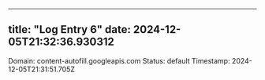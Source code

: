 
---
title: "Log Entry 6"
date: 2024-12-05T21:32:36.930312
---

Domain: content-autofill.googleapis.com
Status: default
Timestamp: 2024-12-05T21:31:51.705Z

